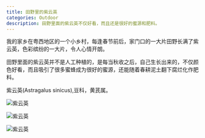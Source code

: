 ```yaml
---
title: 田野里的紫云英
categories: Outdoor
description: 田野里面的紫云英不仅好看，而且还是很好的蜜源和肥料。
---
```


我的家乡在粤西地区的一个小乡村，每逢春节前后，家门口的一大片田野长满了紫云英，色彩缤纷的一大片，令人心情开朗。

田野里面的紫云英并不是人工种植的，是每当秋收之后，自己生长出来的，不仅颜色好看，而且吸引了很多蜜蜂成为很好的蜜源，还能随着春耕泥土翻下腐烂化作肥料。

紫云英(Astragalus sinicus),豆科，黄芪属。

![紫云英](/assets/posts-img/20180219/DSC00321.JPG)

<!-- more -->

![紫云英](/assets/posts-img/20180219/DSC00392.JPG)

![紫云英](/assets/posts-img/20180219/DSC00393.JPG)